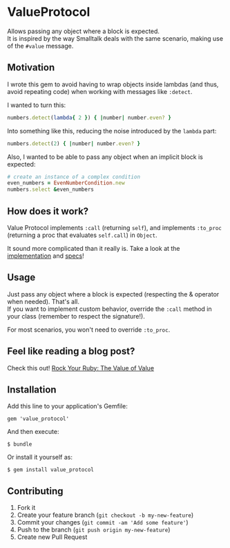 # ValueProtocol

Allows passing any object where a block is expected.  
It is inspired by the way Smalltalk deals with the same scenario, making use of the ```#value``` message.

## Motivation

I wrote this gem to avoid having to wrap objects inside lambdas (and thus, avoid repeating code) when working with messages like ```:detect```.

I wanted to turn this:

```ruby
numbers.detect(lambda{ 2 }) { |number| number.even? }
```

Into something like this, reducing the noise introduced by the ```lambda``` part:

```ruby
numbers.detect(2) { |number| number.even? }
```

Also, I wanted to be able to pass any object when an implicit block is expected:

```ruby
# create an instance of a complex condition
even_numbers = EvenNumberCondition.new
numbers.select &even_numbers
```

## How does it work?

Value Protocol implements `:call` (returning `self`), and implements `:to_proc` (returning a proc that evaluates `self.call`) in `Object`.

It sound more complicated than it really is. Take a look at the [implementation](lib/value_protocol/protocol.rb) and [specs](spec/value_protocol_spec.rb)!

## Usage

Just pass any object where a block is expected (respecting the & operator when needed). That's all.  
If you want to implement custom behavior, override the ```:call``` method in your class (remember to respect the signature!).

For most scenarios, you won't need to override ```:to_proc```.

## Feel like reading a blog post?

Check this out! [Rock Your Ruby: The Value of Value](http://www.10pines.com/blog/posts/rock-your-ruby-the-value-of-value)

## Installation

Add this line to your application's Gemfile:

    gem 'value_protocol'

And then execute:

    $ bundle

Or install it yourself as:

    $ gem install value_protocol

## Contributing

1. Fork it
2. Create your feature branch (`git checkout -b my-new-feature`)
3. Commit your changes (`git commit -am 'Add some feature'`)
4. Push to the branch (`git push origin my-new-feature`)
5. Create new Pull Request
